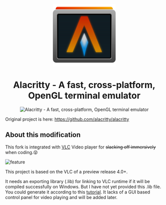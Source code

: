 <p align="center">
    <img width="200" alt="Alacritty Logo" src="https://raw.githubusercontent.com/alacritty/alacritty/master/extra/logo/compat/alacritty-term%2Bscanlines.png">
</p>

<h1 align="center">Alacritty - A fast, cross-platform, OpenGL terminal emulator</h1>

<p align="center">
  <img width="600"
       alt="Alacritty - A fast, cross-platform, OpenGL terminal emulator"
       src="https://user-images.githubusercontent.com/8886672/103264352-5ab0d500-49a2-11eb-8961-02f7da66c855.png">
</p>


Original project is here: https://github.com/alacritty/alacritty

## About this modification

This fork is integrated with [VLC](https://github.com/videolan/vlc) Video player for ~~slacking off immersively~~ when coding.😝

![feature](feature.png)

This project is based on the VLC of a preview release 4.0+.

It needs an exporting library (.lib) for linking to VLC runtime if it will be compiled successfully on Windows. But I have not yet provided this .lib file. You could generate it according to this [tutorial](https://wiki.videolan.org/GenerateLibFromDll/). It lacks of a GUI based control panel for video playing and will be added later.